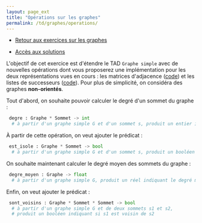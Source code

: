 ```yaml
---
layout: page_ext
title: "Opérations sur les graphes"
permalink: /td/graphes/operations/
---
```


- [Retour aux exercices sur les graphes](../)

- [Accès aux solutions](./solutions/)

L'objectif de cet exercice est d'étendre le TAD `Graphe simple` avec de nouvelles opérations dont vous proposerez une implémentation pour les deux représentations vues en cours : les matrices d'adjacence ([code](./graphe_matrice.py)) et les listes de successeurs ([code](./graphe_listes.py)). Pour plus de simplicité, on considéra des graphes **non-orientés**.

Tout d'abord, on souhaite pouvoir calculer le degré d'un sommet du graphe :

```python
 degre : Graphe * Sommet -> int
  # à partir d'un graphe simple G et d'un sommet s, produit un entier indiquant le degré de s
```

À partir de cette opération, on veut ajouter le prédicat :

```python
 est_isole : Graphe * Sommet -> bool
  # à partir d'un graphe simple G et d'un sommet s, produit un booléen indiquant si s est isolé
```

On souhaite maintenant calculer le degré moyen des sommets du graphe :

```python
 degre_moyen : Graphe -> float
  # à partir d'un graphe simple G, produit un réel indiquant le degré moyen des sommets de G
```

Enfin, on veut ajouter le prédicat :

```python
 sont_voisins : Graphe * Sommet * Sommet -> bool
  # à partir d'un graphe simple G et de deux sommets s1 et s2, 
  # produit un booléen indiquant si s1 est voisin de s2
```

